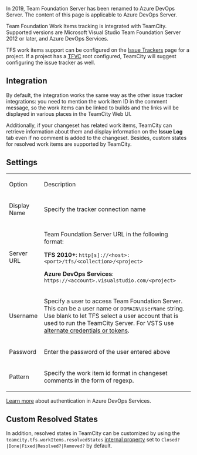 [//]: # (title: Team Foundation Work Items)
[//]: # (auxiliary-id: Team Foundation Work Items)

<note>

In 2019, Team Foundation Server has been renamed to Azure DevOps Server. The content of this page is applicable to Azure DevOps Server.

</note>

Team Foundation Work Items tracking is integrated with TeamCity. Supported versions are Microsoft Visual Studio Team Foundation Server 2012 or later, and Azure DevOps Services.

TFS work items support can be configured on the [Issue Trackers](integrating-teamcity-with-issue-tracker.md) page for a project. If a project has a [TFVC](team-foundation-server.md) root configured, TeamCity will suggest configuring the issue tracker as well.

## Integration

By default, the integration works the same way as the other issue tracker integrations: you need to mention the work item ID in the comment message, so the work items can be linked to builds and the links will be displayed in various places in the TeamCity Web UI. 

Additionally, if your changeset has related work items, TeamCity can retrieve information about them and display information on the __Issue Log__ tab even if no comment is added to the changeset. Besides, custom states for resolved work items are supported by TeamCity.

## Settings

<table><tr>

<td>

Option

</td>

<td>

Description

</td></tr><tr>

<td>

Display Name

</td>

<td>

Specify the tracker connection name

</td></tr><tr>

<td>

Server URL

</td>

<td>


Team Foundation Server URL in the following format:

__TFS 2010\+__: `http[s]://<host>:<port>/tfs/<collection>/<project>`

__Azure DevOps Services__: `https://<account>.visualstudio.com/<project>`


</td></tr><tr>

<td>

Username

</td>

<td>


Specify a user to access Team Foundation Server. This can be a user name or `DOMAIN\UserName` string.   
Use blank to let TFS select a user account that is used to run the TeamCity Server. For VSTS use [alternate credentials or tokens](team-foundation-server.md#Authentication+Notes).


</td></tr><tr>

<td>

Password

</td>

<td>

Enter the password of the user entered above

</td></tr><tr>

<td>

Pattern

</td>

<td>

Specify the work item id format in changeset comments in the form of regexp.

</td></tr></table>

[Learn more](team-foundation-server.md#Authentication+Notes) about authentication in Azure DevOps Services.

## Custom Resolved States

In addition, resolved states in TeamCity can be customized by using the `teamcity.tfs.workItems.resolvedStates` [internal property](configuring-teamcity-server-startup-properties.md#TeamCity+internal+properties) set to `Closed?|Done|Fixed|Resolved?|Removed?` by default.
